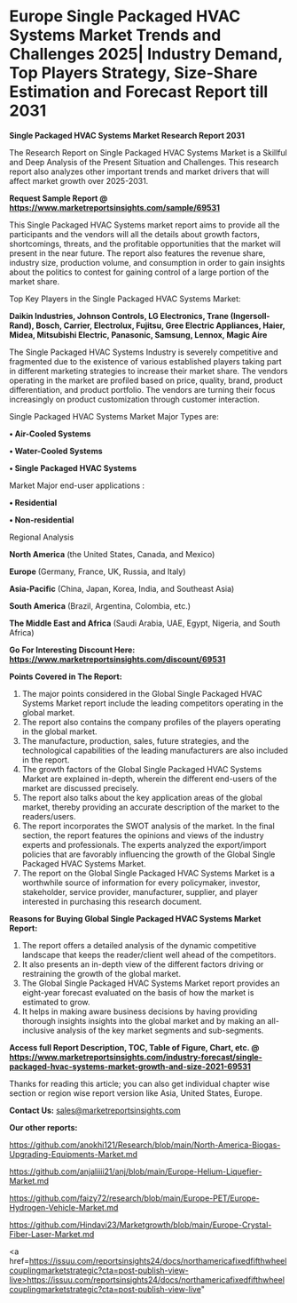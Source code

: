 # Europe Single Packaged HVAC Systems Market Trends and Challenges 2025| Industry Demand, Top Players Strategy, Size-Share Estimation and Forecast Report till 2031

<strong>Single Packaged HVAC Systems Market Research Report 2031</strong>

The Research Report on Single Packaged HVAC Systems Market is a Skillful and Deep Analysis of the Present Situation and Challenges. This research report also analyzes other important trends and market drivers that will affect market growth over 2025-2031.

<strong>Request Sample Report @ <a href=https://www.marketreportsinsights.com/sample/69531>https://www.marketreportsinsights.com/sample/69531</a></strong>

This Single Packaged HVAC Systems market report aims to provide all the participants and the vendors will all the details about growth factors, shortcomings, threats, and the profitable opportunities that the market will present in the near future. The report also features the revenue share, industry size, production volume, and consumption in order to gain insights about the politics to contest for gaining control of a large portion of the market share.

Top Key Players in the Single Packaged HVAC Systems Market:

<strong>Daikin Industries, Johnson Controls, LG Electronics, Trane (Ingersoll-Rand), Bosch, Carrier, Electrolux, Fujitsu, Gree Electric Appliances, Haier, Midea, Mitsubishi Electric, Panasonic, Samsung, Lennox, Magic Aire</strong>

The Single Packaged HVAC Systems Industry is severely competitive and fragmented due to the existence of various established players taking part in different marketing strategies to increase their market share. The vendors operating in the market are profiled based on price, quality, brand, product differentiation, and product portfolio. The vendors are turning their focus increasingly on product customization through customer interaction.

Single Packaged HVAC Systems Market Major Types are:

<strong>• Air-Cooled Systems

• Water-Cooled Systems

• Single Packaged HVAC Systems</strong>

Market Major end-user applications :

<strong>• Residential

• Non-residential</strong>

Regional Analysis

</u><strong><b>North America</b></strong> (the United States, Canada, and Mexico)

<strong><b>Europe </b></strong>(Germany, France, UK, Russia, and Italy)

<strong><b>Asia-Pacific</b></strong> (China, Japan, Korea, India, and Southeast Asia)

<strong><b>South America</b></strong> (Brazil, Argentina, Colombia, etc.)

<strong><b>The Middle East and Africa</b></strong> (Saudi Arabia, UAE, Egypt, Nigeria, and South Africa)

<strong>Go For Interesting Discount Here: <a href=https://www.marketreportsinsights.com/discount/69531>https://www.marketreportsinsights.com/discount/69531</a></strong>

<strong>Points Covered in The Report:</strong>
<ol>
  <li>The major points considered in the Global Single Packaged HVAC Systems Market report include the leading competitors operating in the global market.</li>
  <li>The report also contains the company profiles of the players operating in the global market.</li>
  <li>The manufacture, production, sales, future strategies, and the technological capabilities of the leading manufacturers are also included in the report.</li>
  <li>The growth factors of the Global Single Packaged HVAC Systems Market are explained in-depth, wherein the different end-users of the market are discussed precisely.</li>
  <li>The report also talks about the key application areas of the global market, thereby providing an accurate description of the market to the readers/users.</li>
  <li>The report incorporates the SWOT analysis of the market. In the final section, the report features the opinions and views of the industry experts and professionals. The experts analyzed the export/import policies that are favorably influencing the growth of the Global Single Packaged HVAC Systems Market.</li>
  <li>The report on the Global Single Packaged HVAC Systems Market is a worthwhile source of information for every policymaker, investor, stakeholder, service provider, manufacturer, supplier, and player interested in purchasing this research document.</li>
</ol>
<strong>Reasons for Buying Global Single Packaged HVAC Systems Market Report:</strong>

<ol>
  <li>The report offers a detailed analysis of the dynamic competitive landscape that keeps the reader/client well ahead of the competitors.</li>
  <li>It also presents an in-depth view of the different factors driving or restraining the growth of the global market.</li>
  <li>The Global Single Packaged HVAC Systems Market report provides an eight-year forecast evaluated on the basis of how the market is estimated to grow.</li>
  <li>It helps in making aware business decisions by having providing thorough insights insights into the global market and by making an all-inclusive analysis of the key market segments and sub-segments.</li>
</ol>
<strong>Access full Report Description, TOC, Table of Figure, Chart, etc. @ <a href=https://www.marketreportsinsights.com/industry-forecast/single-packaged-hvac-systems-market-growth-and-size-2021-69531>https://www.marketreportsinsights.com/industry-forecast/single-packaged-hvac-systems-market-growth-and-size-2021-69531</a></strong>


Thanks for reading this article; you can also get individual chapter wise section or region wise report version like Asia, United States, Europe.

<strong>Contact Us:</strong>
sales@marketreportsinsights.com

<strong>Our other reports:</strong>

<a href=https://github.com/anokhi121/Research/blob/main/North-America-Biogas-Upgrading-Equipments-Market.md>https://github.com/anokhi121/Research/blob/main/North-America-Biogas-Upgrading-Equipments-Market.md</a>

<a href=https://github.com/anjaliiii21/anj/blob/main/Europe-Helium-Liquefier-Market.md>https://github.com/anjaliiii21/anj/blob/main/Europe-Helium-Liquefier-Market.md</a>

<a href=https://github.com/faizy72/research/blob/main/Europe-PET/Europe-Hydrogen-Vehicle-Market.md>https://github.com/faizy72/research/blob/main/Europe-PET/Europe-Hydrogen-Vehicle-Market.md</a>

<a href=https://github.com/Hindavi23/Marketgrowth/blob/main/Europe-Crystal-Fiber-Laser-Market.md>https://github.com/Hindavi23/Marketgrowth/blob/main/Europe-Crystal-Fiber-Laser-Market.md</a>

<a href=https://issuu.com/reportsinsights24/docs/northamericafixedfifthwheelcouplingmarketstrategic?cta=post-publish-view-live>https://issuu.com/reportsinsights24/docs/northamericafixedfifthwheelcouplingmarketstrategic?cta=post-publish-view-live</a>"
